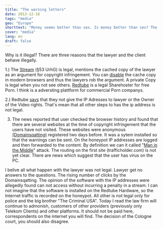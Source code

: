 ```yaml
---
title: "The warning letters"
date: 2013-12-16
tags: "media"
geo: "Europe"
shorttext: "Money seems better than sex. Is money better than sex? The lawyer find every day new way for money and let the woman wait ..."
cover: "media"
lang: en
draft: false
---
```


Why is it illegal? There are three reasons that the lawyer and the client behave illegally.

1.) The [Stream](http://www.youtube.com/watch?v=_g9rrTwrPIo "Urheberrecht Stream und Cache") (§53 UrhG) is legal, mentions the cached copy of the lawyer as an argument for copyright infringement. You can [disable](http://www.youtube.com/watch?v=Nl8HhwC74Qk "Google Chrome Cache off") the cache copy in modern browsers and thus the lawyers rob the argument. A private Copy is legal when you not see others. [Redtube](http://en.wikipedia.org/wiki/Redtube "Redtube meets Wikipedia") is a legal Sharehoster for free Porn. I think is a adversting plattform for commercial Porn companys.

2.) Redtube [says](http://www.augsburger-allgemeine.de/digital/Abzocke-im-grossen-Stil-Warum-Abgemahnte-nicht-zahlen-sollten-id28118237.html "Beitrag der Augsburger Allgemeinen") that they not give the IP Adresses to lawyer or the Owner of the Video rights. That's mean that all other steps to has the ip address is not legal.

3) The news reported that user checked the browser history and found that there are several websites at the time of copyright infringement that the users have not visited. These websites were anonymous [(Domainsqatting)](http://en.wikipedia.org/wiki/Cybersquatting "Wikipedia explain Doaminsgatting") registered two days before. It was a sytem installed so that the warnings can be sent. On the honeypot IP addresses are logged and then forwarded to the content. By definition we can it called "[Man in the Middle](http://en.wikipedia.org/wiki/Man-in-the-middle_attack "Wikipedia explain Man in the Middle")" attack. The routing on the first site (trafficholder.com) is not yet clear. There are news which suggest that the user has virus on the PC.

I belive all what happen with the lawyer was not legal. Lawyer get no answers to the questions. The rising number of clicks by the Domainsqatting. The opinion of the software with the IP addresses were allegedly found can not access without incurring a penalty in a stream. I can not imagine that the software is installed on the Redtube Hardware, so the Internet traffic is recorded on the honeypot. All other is not legal only for police and the big brother "The Criminal USA". Today I read the law firm will continue to admonish, customers of other providers (previously only Telekom Clients) and other platforms. It should not be paid here, correspondents on the internet you will find. The decision of the Cologne court, you should also disagree.
